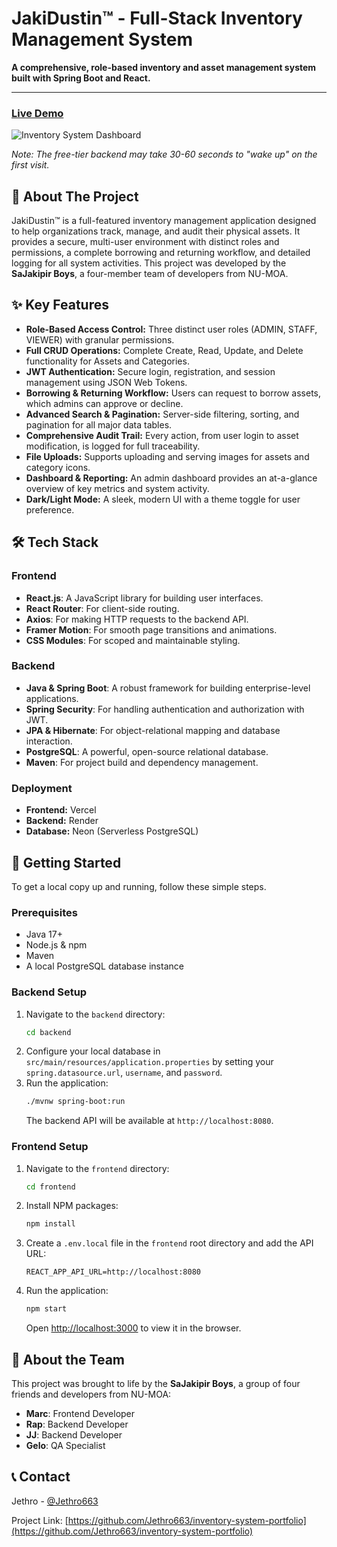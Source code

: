# JakiDustin™ - Full-Stack Inventory Management System

**A comprehensive, role-based inventory and asset management system built with Spring Boot and React.**

---

### **[Live Demo](https://inventory-system-portfolio.vercel.app/)**

![Inventory System Dashboard](placeholder-for-your-screenshot.png)

*Note: The free-tier backend may take 30-60 seconds to "wake up" on the first visit.*

## 📖 About The Project

JakiDustin™ is a full-featured inventory management application designed to help organizations track, manage, and audit their physical assets. It provides a secure, multi-user environment with distinct roles and permissions, a complete borrowing and returning workflow, and detailed logging for all system activities. This project was developed by the **SaJakipir Boys**, a four-member team of developers from NU-MOA.

## ✨ Key Features

* **Role-Based Access Control:** Three distinct user roles (ADMIN, STAFF, VIEWER) with granular permissions.
* **Full CRUD Operations:** Complete Create, Read, Update, and Delete functionality for Assets and Categories.
* **JWT Authentication:** Secure login, registration, and session management using JSON Web Tokens.
* **Borrowing & Returning Workflow:** Users can request to borrow assets, which admins can approve or decline.
* **Advanced Search & Pagination:** Server-side filtering, sorting, and pagination for all major data tables.
* **Comprehensive Audit Trail:** Every action, from user login to asset modification, is logged for full traceability.
* **File Uploads:** Supports uploading and serving images for assets and category icons.
* **Dashboard & Reporting:** An admin dashboard provides an at-a-glance overview of key metrics and system activity.
* **Dark/Light Mode:** A sleek, modern UI with a theme toggle for user preference.

## 🛠️ Tech Stack

### Frontend
* **React.js**: A JavaScript library for building user interfaces.
* **React Router**: For client-side routing.
* **Axios**: For making HTTP requests to the backend API.
* **Framer Motion**: For smooth page transitions and animations.
* **CSS Modules**: For scoped and maintainable styling.

### Backend
* **Java & Spring Boot**: A robust framework for building enterprise-level applications.
* **Spring Security**: For handling authentication and authorization with JWT.
* **JPA & Hibernate**: For object-relational mapping and database interaction.
* **PostgreSQL**: A powerful, open-source relational database.
* **Maven**: For project build and dependency management.

### Deployment
* **Frontend:** Vercel
* **Backend:** Render
* **Database:** Neon (Serverless PostgreSQL)

## 🚀 Getting Started

To get a local copy up and running, follow these simple steps.

### Prerequisites

* Java 17+
* Node.js & npm
* Maven
* A local PostgreSQL database instance

### Backend Setup

1.  Navigate to the `backend` directory:
    ```sh
    cd backend
    ```
2.  Configure your local database in `src/main/resources/application.properties` by setting your `spring.datasource.url`, `username`, and `password`.
3.  Run the application:
    ```sh
    ./mvnw spring-boot:run
    ```
    The backend API will be available at `http://localhost:8080`.

### Frontend Setup

1.  Navigate to the `frontend` directory:
    ```sh
    cd frontend
    ```
2.  Install NPM packages:
    ```sh
    npm install
    ```
3.  Create a `.env.local` file in the `frontend` root directory and add the API URL:
    ```
    REACT_APP_API_URL=http://localhost:8080
    ```
4.  Run the application:
    ```sh
    npm start
    ```
    Open [http://localhost:3000](http://localhost:3000) to view it in the browser.

## 👥 About the Team

This project was brought to life by the **SaJakipir Boys**, a group of four friends and developers from NU-MOA:

* **Marc**: Frontend Developer
* **Rap**: Backend Developer
* **JJ**: Backend Developer
* **Gelo**: QA Specialist

## 📞 Contact

Jethro - [@Jethro663](https://github.com/Jethro663)

Project Link: [https://github.com/Jethro663/inventory-system-portfolio](https://github.com/Jethro663/inventory-system-portfolio)
